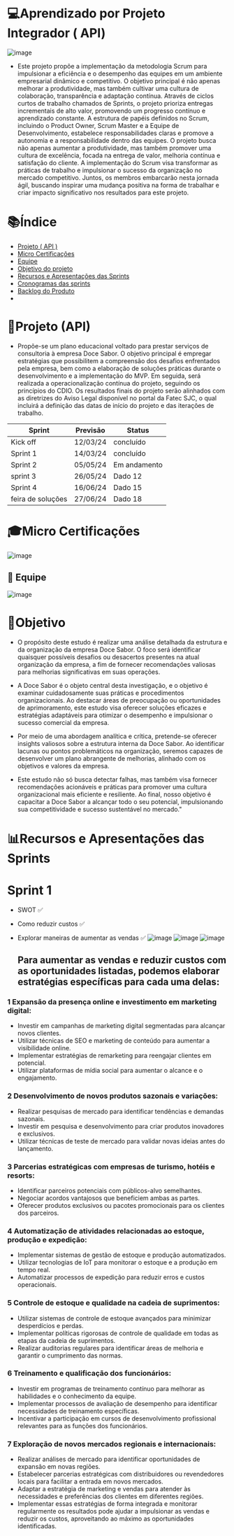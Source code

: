 
# 💻Aprendizado por Projeto Integrador ( API)

![image](https://github.com/7-Pro-Lean-Consulting/Horario/assets/31110739/8d800ac0-40bd-4e4f-9698-af51b79427ff)




- Este projeto propõe a implementação da metodologia Scrum para impulsionar a eficiência e o desempenho das equipes em um ambiente empresarial dinâmico e competitivo. O objetivo principal é não apenas melhorar a produtividade, mas também cultivar uma cultura de colaboração, transparência e adaptação contínua. Através de ciclos curtos de trabalho chamados de Sprints, o projeto prioriza entregas incrementais de alto valor, promovendo um progresso contínuo e aprendizado constante. A estrutura de papéis definidos no Scrum, incluindo o Product Owner, Scrum Master e a Equipe de Desenvolvimento, estabelece responsabilidades claras e promove a autonomia e a responsabilidade dentro das equipes. O projeto busca não apenas aumentar a produtividade, mas também promover uma cultura de excelência, focada na entrega de valor, melhoria contínua e satisfação do cliente. A implementação do Scrum visa transformar as práticas de trabalho e impulsionar o sucesso da organização no mercado competitivo. Juntos, os membros embarcarão nesta jornada ágil, buscando inspirar uma mudança positiva na forma de trabalhar e criar impacto significativo nos resultados para este projeto.

# 📚Índice  
- [Projeto ( API )](#Projeto ( API ))
- [Micro Certificações](#Micro-Certificações)
- [Equipe](#Equipe)
- [Objetivo do projeto](#Objetivo-do-projeto)
- [Recursos e Apresentações das Sprints](#Recursos-e-Apresentações-das-Sprints)
- [Cronogramas das sprints](#Cronogramas-das-sprints)
- [Backlog do Produto](#Backlog-do-Produto)
- 
# 🚥Projeto (API) 
- Propõe-se um plano educacional voltado para prestar serviços de consultoria à empresa Doce Sabor. O objetivo principal é empregar estratégias que possibilitem a compreensão dos desafios enfrentados pela empresa, bem como a elaboração de soluções práticas durante o desenvolvimento e a implementação do MVP. Em seguida, será realizada a operacionalização contínua do projeto, seguindo os princípios do CDIO. Os resultados finais do projeto serão alinhados com as diretrizes do Aviso Legal disponível no portal da Fatec SJC, o qual incluirá a definição das datas de início do projeto e das iterações de trabalho.

| Sprint   |Previsão |     Status
|----------|----------|--------------|
| Kick off | 12/03/24 | concluído    |
| Sprint 1 | 14/03/24 | concluído    |
| Sprint 2 | 05/05/24 | Em andamento |
| sprint 3 |26/05/24  | Dado 12      |
| Sprint 4 |16/06/24  | Dado 15      |
| feira de soluções  | 27/06/24 | Dado 18      |

# 🎓Micro Certificações 


![image](https://github.com/7-Pro-Lean-Consulting/Horario/assets/31110739/6b8b053b-f121-42e4-b7ac-ea61c94f4e0b)


## 👥 Equipe

 
![image](https://github.com/7-Pro-Lean-Consulting/Horario/assets/31110739/e8a4da3b-72a9-4f68-ab11-5d05cc235d79)

# 🎯Objetivo
- O propósito deste estudo é realizar uma análise detalhada da estrutura e da organização da empresa Doce Sabor. O foco será identificar quaisquer possíveis desafios ou desacertos presentes na atual organização da empresa, a fim de fornecer recomendações valiosas para melhorias significativas em suas operações.

- A Doce Sabor é o objeto central desta investigação, e o objetivo é examinar cuidadosamente suas práticas e procedimentos organizacionais. Ao destacar áreas de preocupação ou oportunidades de aprimoramento, este estudo visa oferecer soluções eficazes e estratégias adaptáveis para otimizar o desempenho e impulsionar o sucesso comercial da empresa.

- Por meio de uma abordagem analítica e crítica, pretende-se oferecer insights valiosos sobre a estrutura interna da Doce Sabor. Ao identificar lacunas ou pontos problemáticos na organização, seremos capazes de desenvolver um plano abrangente de melhorias, alinhado com os objetivos e valores da empresa.

- Este estudo não só busca detectar falhas, mas também visa fornecer recomendações acionáveis e práticas para promover uma cultura organizacional mais eficiente e resiliente. Ao final, nosso objetivo é capacitar a Doce Sabor a alcançar todo o seu potencial, impulsionando sua competitividade e sucesso sustentável no mercado."
# 📊Recursos e Apresentações das Sprints 

# Sprint 1
- SWOT ✅
- Como reduzir custos ✅
- Explorar maneiras de aumentar as vendas ✅
  ![image](https://github.com/7-Pro-Lean-Consulting/Horario/assets/31110739/a72654b4-5331-447d-b4a5-ae7851961ae4)
  ![image](https://github.com/7-Pro-Lean-Consulting/Horario/assets/31110739/b653a019-731c-43e8-83fe-a772f1ed7cd0)
 ![image](https://github.com/7-Pro-Lean-Consulting/Horario/assets/31110739/08c0cb08-807e-46e5-ab89-94a9592489db)

  ## Para aumentar as vendas e reduzir custos com as oportunidades listadas, podemos elaborar estratégias específicas para cada uma delas:

### 1 Expansão da presença online e investimento em marketing digital:
- Investir em campanhas de marketing digital segmentadas para alcançar novos clientes.
- Utilizar técnicas de SEO e marketing de conteúdo para aumentar a visibilidade online.
- Implementar estratégias de remarketing para reengajar clientes em potencial.
- Utilizar plataformas de mídia social para aumentar o alcance e o engajamento.
### 2 Desenvolvimento de novos produtos sazonais e variações:
- Realizar pesquisas de mercado para identificar tendências e demandas sazonais.
- Investir em pesquisa e desenvolvimento para criar produtos inovadores e exclusivos.
- Utilizar técnicas de teste de mercado para validar novas ideias antes do lançamento.
### 3 Parcerias estratégicas com empresas de turismo, hotéis e resorts:
- Identificar parceiros potenciais com públicos-alvo semelhantes.
- Negociar acordos vantajosos que beneficiem ambas as partes.
- Oferecer produtos exclusivos ou pacotes promocionais para os clientes dos parceiros.
### 4 Automatização de atividades relacionadas ao estoque, produção e expedição:
- Implementar sistemas de gestão de estoque e produção automatizados.
- Utilizar tecnologias de IoT para monitorar o estoque e a produção em tempo real.
- Automatizar processos de expedição para reduzir erros e custos operacionais.
### 5 Controle de estoque e qualidade na cadeia de suprimentos:
- Utilizar sistemas de controle de estoque avançados para minimizar desperdícios e perdas.
- Implementar políticas rigorosas de controle de qualidade em todas as etapas da cadeia de suprimentos.
- Realizar auditorias regulares para identificar áreas de melhoria e garantir o cumprimento das normas.
### 6 Treinamento e qualificação dos funcionários:
- Investir em programas de treinamento contínuo para melhorar as habilidades e o conhecimento da equipe.
- Implementar processos de avaliação de desempenho para identificar necessidades de treinamento específicas.
- Incentivar a participação em cursos de desenvolvimento profissional relevantes para as funções dos funcionários.
### 7 Exploração de novos mercados regionais e internacionais:
- Realizar análises de mercado para identificar oportunidades de expansão em novas regiões.
- Estabelecer parcerias estratégicas com distribuidores ou revendedores locais para facilitar a entrada em novos mercados.
- Adaptar a estratégia de marketing e vendas para atender às necessidades e preferências dos clientes em diferentes regiões.
- Implementar essas estratégias de forma integrada e monitorar regularmente os resultados pode ajudar a impulsionar as vendas e reduzir os custos, aproveitando ao máximo as oportunidades identificadas.




